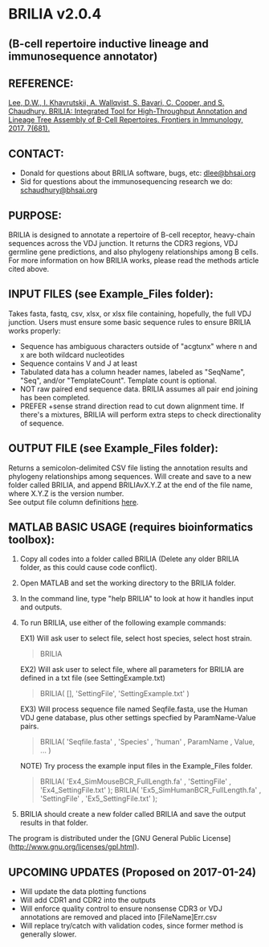 # BRILIA  v2.0.4
## (B-cell repertoire inductive lineage and immunosequence annotator)

## REFERENCE:
[Lee, D.W., I. Khavrutskii, A. Wallqvist, S. Bavari, C. Cooper, and S. Chaudhury. BRILIA: Integrated Tool for High-Throughput Annotation and Lineage Tree Assembly of B-Cell Repertoires. Frontiers in Immunology, 2017. 7(681).](http://journal.frontiersin.org/article/10.3389/fimmu.2016.00681/full)

## CONTACT:
  *  Donald for questions about BRILIA software, bugs, etc: dlee@bhsai.org  
  *  Sid for questions about the immunosequencing research we do: schaudhury@bhsai.org

## PURPOSE:

BRILIA is designed to annotate a repertoire of B-cell receptor, heavy-chain sequences across the VDJ junction. It returns the CDR3 regions, VDJ germline gene predictions, and also phylogeny relationships among B cells. For more information on how BRILIA works, please read the methods article cited above.
  
## INPUT FILES (see Example_Files folder): 

Takes fasta, fastq, csv, xlsx, or xlsx file containing, hopefully, the full VDJ junction. Users must ensure some basic sequence rules to ensure BRILIA works properly:
  *  Sequence has ambiguous characters outside of "acgtunx" where n and x are both wildcard nucleotides
  *  Sequence contains V and J at least
  *  Tabulated data has a column header names, labeled as "SeqName", "Seq", and/or "TemplateCount". Template count is optional.
  *  NOT raw paired end sequence data. BRILIA assumes all pair end joining has been completed.
  *  PREFER +sense strand direction read to cut down alignment time. If there's a mixtures, BRILIA will perform extra steps to check directionality of sequence.

## OUTPUT FILE (see Example_Files folder): 

Returns a semicolon-delimited CSV file listing the annotation results and phylogeny relationships among sequences. Will create and save to a new folder called BRILIA, and append BRILIAvX.Y.Z at the end of the file name, where X.Y.Z is the version number.  
See output file column definitions [here](https://github.com/BHSAI/BRILIA/blob/Dev14/Support_Files/Headers_BRILIA.csv).

## MATLAB BASIC USAGE (requires bioinformatics toolbox):

1. Copy all codes into a folder called BRILIA (Delete any older BRILIA folder, as this could cause code conflict).
2. Open MATLAB and set the working directory to the BRILIA folder.
3. In the command line, type "help BRILIA" to look at how it handles input and outputs.
4. To run BRILIA, use either of the following example commands:

   EX1) Will ask user to select file, select host species, select host strain.
   > BRILIA
   
   EX2) Will ask user to select file, where all parameters for BRILIA are defined in a txt file (see SettingExample.txt)
   > BRILIA( [], 'SettingFile', 'SettingExample.txt' )

   EX3) Will process sequence file named Seqfile.fasta, use the Human VDJ gene database, plus other settings specfied by ParamName-Value pairs.
   > BRILIA( 'Seqfile.fasta' , 'Species' , 'human' , ParamName , Value, ... )

   NOTE) Try process the example input files in the Example_Files folder.
   > BRILIA( 'Ex4_SimMouseBCR_FullLength.fa' , 'SettingFile' , 'Ex4_SettingFile.txt' );
   > BRILIA( 'Ex5_SimHumanBCR_FullLength.fa' , 'SettingFile' , 'Ex5_SettingFile.txt' );

5. BRILIA should create a new folder called BRILIA and save the output results in that folder.

The program is distributed under the [GNU General Public License] (http://www.gnu.org/licenses/gpl.html).

## UPCOMING UPDATES (Proposed on 2017-01-24)
  *  Will update the data plotting functions
  *  Will add CDR1 and CDR2 into the outputs
  *  Will enforce quality control to ensure nonsense CDR3 or VDJ annotations are removed and placed into [FileName]Err.csv
  *  Will replace try/catch with validation codes, since former method is generally slower.
